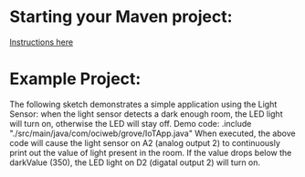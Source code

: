 # Starting your Maven project: 
[Instructions here](https://github.com/oci-pronghorn/FogLighter/blob/master/README.md)
# Example Project:
The following sketch demonstrates a simple application using the Light Sensor: when the light sensor detects a dark enough room, the LED light will turn on, otherwise the LED will stay off.
    Demo code:
.include "./src/main/java/com/ociweb/grove/IoTApp.java"
When executed, the above code will cause the light sensor on A2 (analog output 2) to continuously print out the value of light present in the room. If the value drops below the darkValue (350), the LED light on D2 (digatal output 2) will turn on. 

